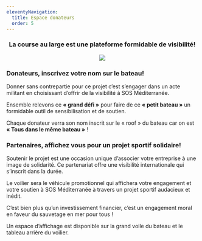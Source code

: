 ```yaml
---
eleventyNavigation:
  title: Espace donateurs
  order: 5
---
```

<h3 style="text-align: center">La course au large est une plateforme formidable de visibilité!</h3>

<p style="text-align: center"><img src="/images/mini_logo_sos_OK.png"></p>

### Donateurs, inscrivez votre nom sur le bateau!

Donner sans contrepartie pour ce projet c’est s’engager dans un acte militant en choisissant d’offrir de la visibilité à SOS Méditerranée.

Ensemble relevons ce **« grand défi »** pour faire de ce **« petit bateau »** un formidable outil de sensibilisation et de soutien.

Chaque donateur verra son nom inscrit sur le « roof » du bateau car on est **« Tous dans le même bateau »** !

### Partenaires, affichez vous pour un projet sportif solidaire!

Soutenir le projet est une occasion unique d’associer votre entreprise à une image de solidarité. Ce partenariat offre une visibilité internationale qui s’inscrit dans la durée.

Le voilier sera le véhicule promotionnel qui affichera votre engagement et votre soutien à SOS Méditerranée à travers un projet sportif audacieux et inédit.

C’est bien plus qu’un investissement financier, c’est un engagement moral en faveur du sauvetage en mer pour tous !

Un espace d’affichage est disponible sur la grand voile du bateau et le tableau arrière du voilier.